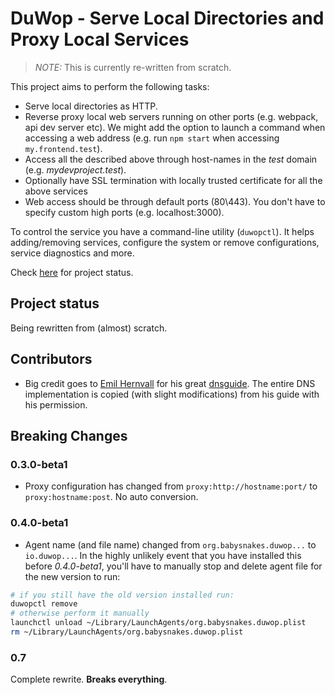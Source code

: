 # DuWop - Serve Local Directories and Proxy Local Services

> *NOTE:* This is currently re-written from scratch.

This project aims to perform the following tasks:

* Serve local directories as HTTP.
* Reverse proxy local web servers running on other ports (e.g. webpack, api dev
  server etc). We might add the option to launch a command when accessing a web
  address (e.g. run `npm start` when accessing `my.frontend.test`).
* Access all the described above through host-names in the *test* domain (e.g.
  *mydevproject.test*).
* Optionally have SSL termination with locally trusted certificate for all the
  above services
* Web access should be through default ports (80\443). You don't have to specify
  custom high ports (e.g. localhost:3000).

To control the service you have a command-line utility (`duwopctl`). It helps
adding/removing services, configure the system or remove configurations, service
diagnostics and more.

Check [here](#Project-status) for project status.

## Project status

Being rewritten from (almost) scratch.

## Contributors

* Big credit goes to [Emil Hernvall][emil] for his great [dnsguide][]. The
  entire DNS implementation is copied (with slight modifications) from his guide
  with his permission.

## Breaking Changes

### 0.3.0-beta1

* Proxy configuration has changed from `proxy:http://hostname:port/` to
  `proxy:hostname:post`. No auto conversion.

### 0.4.0-beta1

* Agent name (and file name) changed from `org.babysnakes.duwop...` to
  `io.duwop...`. In the highly unlikely event that you have installed this
  before *0.4.0-beta1*, you'll have to manually stop and delete agent file for
  the new version to run:

```bash
# if you still have the old version installed run:
duwopctl remove
# otherwise perform it manually
launchctl unload ~/Library/LaunchAgents/org.babysnakes.duwop.plist
rm ~/Library/LaunchAgents/org.babysnakes.duwop.plist
```

### 0.7

Complete rewrite. **Breaks everything**.

[latest]: https://github.com/babysnakes/duwop/releases/latest
[emil]: https://github.com/EmilHernvall
[dnsguide]: https://github.com/EmilHernvall/dnsguide
